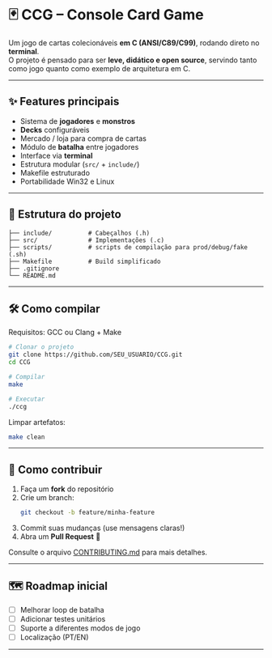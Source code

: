 # 🃏 CCG – Console Card Game

Um jogo de cartas colecionáveis **em C (ANSI/C89/C99)**, rodando direto no **terminal**.  
O projeto é pensado para ser **leve, didático e open source**, servindo tanto como jogo quanto como exemplo de arquitetura em C.

---

## ✨ Features principais
- Sistema de **jogadores** e **monstros**
- **Decks** configuráveis
- Mercado / loja para compra de cartas
- Módulo de **batalha** entre jogadores
- Interface via **terminal**
- Estrutura modular (`src/` + `include/`)
- Makefile estruturado
- Portabilidade Win32 e Linux

---

## 📂 Estrutura do projeto
```
├── include/          # Cabeçalhos (.h)
├── src/              # Implementações (.c)
├── scripts/          # scripts de compilação para prod/debug/fake (.sh)
├── Makefile          # Build simplificado
├── .gitignore
└── README.md
```

---

## 🛠️ Como compilar
Requisitos: GCC ou Clang + Make

```bash
# Clonar o projeto
git clone https://github.com/SEU_USUARIO/CCG.git
cd CCG

# Compilar
make

# Executar
./ccg
```

Limpar artefatos:
```bash
make clean
```

---

## 🤝 Como contribuir
1. Faça um **fork** do repositório
2. Crie um branch:
   ```bash
   git checkout -b feature/minha-feature
   ```
3. Commit suas mudanças (use mensagens claras!)
4. Abra um **Pull Request** 🎉

Consulte o arquivo [CONTRIBUTING.md](CONTRIBUTING.md) para mais detalhes.

---

## 🗺️ Roadmap inicial
- [ ] Melhorar loop de batalha
- [ ] Adicionar testes unitários
- [ ] Suporte a diferentes modos de jogo
- [ ] Localização (PT/EN)

---
